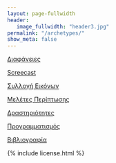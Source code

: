 ```yaml
---
layout: page-fullwidth
header:
   image_fullwidth: "header3.jpg"
permalink: "/archetypes/"
show_meta: false
---
```


[Διαφάνειες]()

[Screecast]()

[Συλλογή Εικόνων]()

[Μελέτες Περίπτωσης]()

[Δραστηριότητες]()

[Προγραμματισμός]()

[Βιβλιογραφία]()

{% include license.html %}
